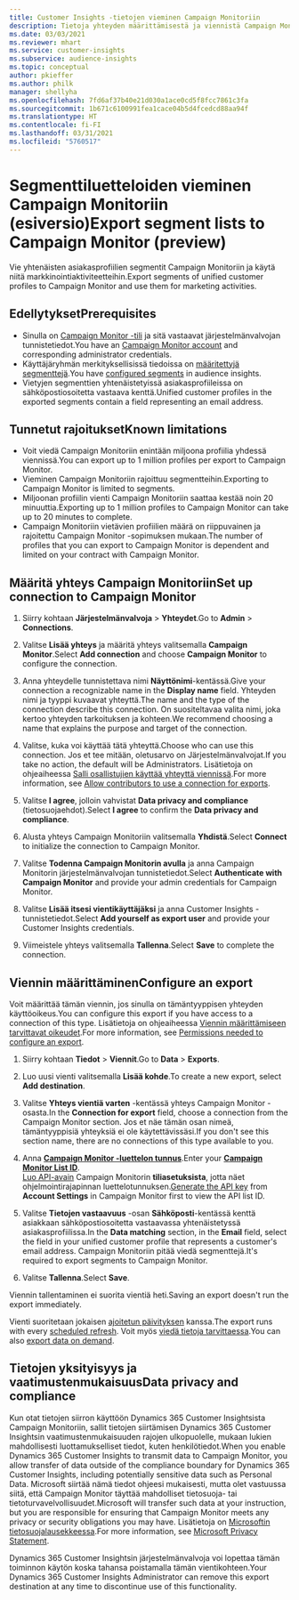 ```yaml
---
title: Customer Insights -tietojen vieminen Campaign Monitoriin
description: Tietoja yhteyden määrittämisestä ja viennistä Campaign Monitoriin.
ms.date: 03/03/2021
ms.reviewer: mhart
ms.service: customer-insights
ms.subservice: audience-insights
ms.topic: conceptual
author: pkieffer
ms.author: philk
manager: shellyha
ms.openlocfilehash: 7fd6af37b40e21d030a1ace0cd5f8fcc7861c3fa
ms.sourcegitcommit: 1b671c6100991fea1cace04b5d4fcedcd88aa94f
ms.translationtype: HT
ms.contentlocale: fi-FI
ms.lasthandoff: 03/31/2021
ms.locfileid: "5760517"
---
```

# <a name="export-segment-lists-to-campaign-monitor-preview"></a><span data-ttu-id="e429f-103">Segmenttiluetteloiden vieminen Campaign Monitoriin (esiversio)</span><span class="sxs-lookup"><span data-stu-id="e429f-103">Export segment lists to Campaign Monitor (preview)</span></span>

<span data-ttu-id="e429f-104">Vie yhtenäisten asiakasprofiilien segmentit Campaign Monitoriin ja käytä niitä markkinointiaktiviteetteihin.</span><span class="sxs-lookup"><span data-stu-id="e429f-104">Export segments of unified customer profiles to Campaign Monitor and use them for marketing activities.</span></span>

## <a name="prerequisites"></a><span data-ttu-id="e429f-105">Edellytykset</span><span class="sxs-lookup"><span data-stu-id="e429f-105">Prerequisites</span></span>

-   <span data-ttu-id="e429f-106">Sinulla on [Campaign Monitor -tili](https://www.campaignmonitor.com/) ja sitä vastaavat järjestelmänvalvojan tunnistetiedot.</span><span class="sxs-lookup"><span data-stu-id="e429f-106">You have an [Campaign Monitor account](https://www.campaignmonitor.com/) and corresponding administrator credentials.</span></span>
-   <span data-ttu-id="e429f-107">Käyttäjäryhmän merkityksellisissä tiedoissa on [määritettyjä segmenttejä](segments.md).</span><span class="sxs-lookup"><span data-stu-id="e429f-107">You have [configured segments](segments.md) in audience insights.</span></span>
-   <span data-ttu-id="e429f-108">Vietyjen segmenttien yhtenäistetyissä asiakasprofiileissa on sähköpostiosoitetta vastaava kenttä.</span><span class="sxs-lookup"><span data-stu-id="e429f-108">Unified customer profiles in the exported segments contain a field representing an email address.</span></span>

## <a name="known-limitations"></a><span data-ttu-id="e429f-109">Tunnetut rajoitukset</span><span class="sxs-lookup"><span data-stu-id="e429f-109">Known limitations</span></span>

- <span data-ttu-id="e429f-110">Voit viedä Campaign Monitoriin enintään miljoona profiilia yhdessä viennissä.</span><span class="sxs-lookup"><span data-stu-id="e429f-110">You can export up to 1 million profiles per export to Campaign Monitor.</span></span>
- <span data-ttu-id="e429f-111">Vieminen Campaign Monitoriin rajoittuu segmentteihin.</span><span class="sxs-lookup"><span data-stu-id="e429f-111">Exporting to Campaign Monitor is limited to segments.</span></span>
- <span data-ttu-id="e429f-112">Miljoonan profiilin vienti Campaign Monitoriin saattaa kestää noin 20 minuuttia.</span><span class="sxs-lookup"><span data-stu-id="e429f-112">Exporting up to 1 million profiles to Campaign Monitor can take up to 20 minutes to complete.</span></span> 
- <span data-ttu-id="e429f-113">Campaign Monitoriin vietävien profiilien määrä on riippuvainen ja rajoitettu Campaign Monitor -sopimuksen mukaan.</span><span class="sxs-lookup"><span data-stu-id="e429f-113">The number of profiles that you can export to Campaign Monitor is dependent and limited on your contract with Campaign Monitor.</span></span>

## <a name="set-up-connection-to-campaign-monitor"></a><span data-ttu-id="e429f-114">Määritä yhteys Campaign Monitoriin</span><span class="sxs-lookup"><span data-stu-id="e429f-114">Set up connection to Campaign Monitor</span></span>

1. <span data-ttu-id="e429f-115">Siirry kohtaan **Järjestelmänvalvoja** > **Yhteydet**.</span><span class="sxs-lookup"><span data-stu-id="e429f-115">Go to **Admin** > **Connections**.</span></span>

1. <span data-ttu-id="e429f-116">Valitse **Lisää yhteys** ja määritä yhteys valitsemalla **Campaign Monitor**.</span><span class="sxs-lookup"><span data-stu-id="e429f-116">Select **Add connection** and choose **Campaign Monitor** to configure the connection.</span></span>

1. <span data-ttu-id="e429f-117">Anna yhteydelle tunnistettava nimi **Näyttönimi**-kentässä.</span><span class="sxs-lookup"><span data-stu-id="e429f-117">Give your connection a recognizable name in the **Display name** field.</span></span> <span data-ttu-id="e429f-118">Yhteyden nimi ja tyyppi kuvaavat yhteyttä.</span><span class="sxs-lookup"><span data-stu-id="e429f-118">The name and the type of the connection describe this connection.</span></span> <span data-ttu-id="e429f-119">On suositeltavaa valita nimi, joka kertoo yhteyden tarkoituksen ja kohteen.</span><span class="sxs-lookup"><span data-stu-id="e429f-119">We recommend choosing a name that explains the purpose and target of the connection.</span></span>

1. <span data-ttu-id="e429f-120">Valitse, kuka voi käyttää tätä yhteyttä.</span><span class="sxs-lookup"><span data-stu-id="e429f-120">Choose who can use this connection.</span></span> <span data-ttu-id="e429f-121">Jos et tee mitään, oletusarvo on Järjestelmänvalvojat.</span><span class="sxs-lookup"><span data-stu-id="e429f-121">If you take no action, the default will be Administrators.</span></span> <span data-ttu-id="e429f-122">Lisätietoja on ohjeaiheessa [Salli osallistujien käyttää yhteyttä viennissä](connections.md#allow-contributors-to-use-a-connection-for-exports).</span><span class="sxs-lookup"><span data-stu-id="e429f-122">For more information, see [Allow contributors to use a connection for exports](connections.md#allow-contributors-to-use-a-connection-for-exports).</span></span>

1. <span data-ttu-id="e429f-123">Valitse **I agree**, jolloin vahvistat **Data privacy and compliance** (tietosuojaehdot).</span><span class="sxs-lookup"><span data-stu-id="e429f-123">Select **I agree** to confirm the **Data privacy and compliance**.</span></span>

1. <span data-ttu-id="e429f-124">Alusta yhteys Campaign Monitoriin valitsemalla **Yhdistä**.</span><span class="sxs-lookup"><span data-stu-id="e429f-124">Select **Connect** to initialize the connection to Campaign Monitor.</span></span>

1. <span data-ttu-id="e429f-125">Valitse **Todenna Campaign Monitorin avulla** ja anna Campaign Monitorin järjestelmänvalvojan tunnistetiedot.</span><span class="sxs-lookup"><span data-stu-id="e429f-125">Select **Authenticate with Campaign Monitor** and provide your admin credentials for Campaign Monitor.</span></span>

1. <span data-ttu-id="e429f-126">Valitse **Lisää itsesi vientikäyttäjäksi** ja anna Customer Insights -tunnistetiedot.</span><span class="sxs-lookup"><span data-stu-id="e429f-126">Select **Add yourself as export user** and provide your Customer Insights credentials.</span></span>

1. <span data-ttu-id="e429f-127">Viimeistele yhteys valitsemalla **Tallenna**.</span><span class="sxs-lookup"><span data-stu-id="e429f-127">Select **Save** to complete the connection.</span></span>

## <a name="configure-an-export"></a><span data-ttu-id="e429f-128">Viennin määrittäminen</span><span class="sxs-lookup"><span data-stu-id="e429f-128">Configure an export</span></span>

<span data-ttu-id="e429f-129">Voit määrittää tämän viennin, jos sinulla on tämäntyyppisen yhteyden käyttöoikeus.</span><span class="sxs-lookup"><span data-stu-id="e429f-129">You can configure this export if you have access to a connection of this type.</span></span> <span data-ttu-id="e429f-130">Lisätietoja on ohjeaiheessa [Viennin määrittämiseen tarvittavat oikeudet](export-destinations.md#set-up-a-new-export).</span><span class="sxs-lookup"><span data-stu-id="e429f-130">For more information, see [Permissions needed to configure an export](export-destinations.md#set-up-a-new-export).</span></span>

1. <span data-ttu-id="e429f-131">Siirry kohtaan **Tiedot** > **Viennit**.</span><span class="sxs-lookup"><span data-stu-id="e429f-131">Go to **Data** > **Exports**.</span></span>

1. <span data-ttu-id="e429f-132">Luo uusi vienti valitsemalla **Lisää kohde**.</span><span class="sxs-lookup"><span data-stu-id="e429f-132">To create a new export, select **Add destination**.</span></span>

1. <span data-ttu-id="e429f-133">Valitse **Yhteys vientiä varten** -kentässä yhteys Campaign Monitor -osasta.</span><span class="sxs-lookup"><span data-stu-id="e429f-133">In the **Connection for export** field, choose a connection from the Campaign Monitor section.</span></span> <span data-ttu-id="e429f-134">Jos et näe tämän osan nimeä, tämäntyyppisiä yhteyksiä ei ole käytettävissäsi.</span><span class="sxs-lookup"><span data-stu-id="e429f-134">If you don't see this section name, there are no connections of this type available to you.</span></span>

1. <span data-ttu-id="e429f-135">Anna [**Campaign Monitor -luettelon tunnus**](https://www.campaignmonitor.com/api/getting-started/#your-list-id).</span><span class="sxs-lookup"><span data-stu-id="e429f-135">Enter your [**Campaign Monitor List ID**](https://www.campaignmonitor.com/api/getting-started/#your-list-id).</span></span>    
   <span data-ttu-id="e429f-136">[Luo API-avain](https://www.campaignmonitor.com/api/getting-started/) Campaign Monitorin **tiliasetuksista**, jotta näet ohjelmointirajapinnan luettelotunnuksen.</span><span class="sxs-lookup"><span data-stu-id="e429f-136">[Generate the API key](https://www.campaignmonitor.com/api/getting-started/) from **Account Settings** in Campaign Monitor first to view the API list ID.</span></span>  

3. <span data-ttu-id="e429f-137">Valitse **Tietojen vastaavuus** -osan **Sähköposti**-kentässä kenttä asiakkaan sähköpostiosoitetta vastaavassa yhtenäistetyssä asiakasprofiilissa.</span><span class="sxs-lookup"><span data-stu-id="e429f-137">In the **Data matching** section, in the **Email** field, select the field in your unified customer profile that represents a customer's email address.</span></span> <span data-ttu-id="e429f-138">Campaign Monitoriin pitää viedä segmenttejä.</span><span class="sxs-lookup"><span data-stu-id="e429f-138">It's required to export segments to Campaign Monitor.</span></span>

1. <span data-ttu-id="e429f-139">Valitse **Tallenna**.</span><span class="sxs-lookup"><span data-stu-id="e429f-139">Select **Save**.</span></span>

<span data-ttu-id="e429f-140">Viennin tallentaminen ei suorita vientiä heti.</span><span class="sxs-lookup"><span data-stu-id="e429f-140">Saving an export doesn't run the export immediately.</span></span>

<span data-ttu-id="e429f-141">Vienti suoritetaan jokaisen [ajoitetun päivityksen](system.md#schedule-tab) kanssa.</span><span class="sxs-lookup"><span data-stu-id="e429f-141">The export runs with every [scheduled refresh](system.md#schedule-tab).</span></span> <span data-ttu-id="e429f-142">Voit myös [viedä tietoja tarvittaessa](export-destinations.md#run-exports-on-demand).</span><span class="sxs-lookup"><span data-stu-id="e429f-142">You can also [export data on demand](export-destinations.md#run-exports-on-demand).</span></span> 


## <a name="data-privacy-and-compliance"></a><span data-ttu-id="e429f-143">Tietojen yksityisyys ja vaatimustenmukaisuus</span><span class="sxs-lookup"><span data-stu-id="e429f-143">Data privacy and compliance</span></span>

<span data-ttu-id="e429f-144">Kun otat tietojen siirron käyttöön Dynamics 365 Customer Insightsista Campaign Monitoriin, sallit tietojen siirtämisen Dynamics 365 Customer Insightsin vaatimustenmukaisuuden rajojen ulkopuolelle, mukaan lukien mahdollisesti luottamukselliset tiedot, kuten henkilötiedot.</span><span class="sxs-lookup"><span data-stu-id="e429f-144">When you enable Dynamics 365 Customer Insights to transmit data to Campaign Monitor, you allow transfer of data outside of the compliance boundary for Dynamics 365 Customer Insights, including potentially sensitive data such as Personal Data.</span></span> <span data-ttu-id="e429f-145">Microsoft siirtää nämä tiedot ohjeesi mukaisesti, mutta olet vastuussa siitä, että Campaign Monitor täyttää mahdolliset tietosuoja- tai tietoturvavelvollisuudet.</span><span class="sxs-lookup"><span data-stu-id="e429f-145">Microsoft will transfer such data at your instruction, but you are responsible for ensuring that Campaign Monitor meets any privacy or security obligations you may have.</span></span> <span data-ttu-id="e429f-146">Lisätietoja on [Microsoftin tietosuojalausekkeessa](https://go.microsoft.com/fwlink/?linkid=396732).</span><span class="sxs-lookup"><span data-stu-id="e429f-146">For more information, see [Microsoft Privacy Statement](https://go.microsoft.com/fwlink/?linkid=396732).</span></span>

<span data-ttu-id="e429f-147">Dynamics 365 Customer Insightsin järjestelmänvalvoja voi lopettaa tämän toiminnon käytön koska tahansa poistamalla tämän vientikohteen.</span><span class="sxs-lookup"><span data-stu-id="e429f-147">Your Dynamics 365 Customer Insights Administrator can remove this export destination at any time to discontinue use of this functionality.</span></span>
